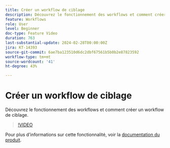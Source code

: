 ```yaml
---
title: Créer un workflow de ciblage
description: Découvrez le fonctionnement des workflows et comment créer un workflow de ciblage.
feature: Workflows
role: User
level: Beginner
doc-type: Feature Video
duration: 763
last-substantial-update: 2024-02-28T00:00:00Z
jira: KT-14393
source-git-commit: 6ae7ba123510d6dc2dbf67561b5b0b2e87823592
workflow-type: tm+mt
source-wordcount: '41'
ht-degree: 43%

---
```



# Créer un workflow de ciblage

Découvrez le fonctionnement des workflows et comment créer un workflow de ciblage.

>[!VIDEO](https://video.tv.adobe.com/v/3425873/?learn=on)


Pour plus d’informations sur cette fonctionnalité, voir la [documentation du produit](https://experienceleague.adobe.com/docs/campaign-web/v8/wf/gs-workflows.html).
